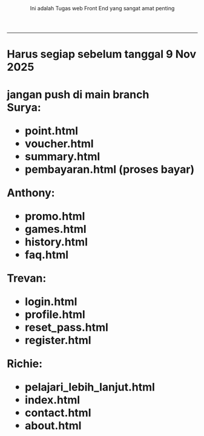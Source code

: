 <header>Ini adalah Tugas web Front End yang sangat amat penting</header>
<hr>
<h1>Harus segiap sebelum tanggal 9 Nov 2025<h1>
jangan push di main branch
<br>
Surya:
<ul>
    <li>point.html</li>
    <li>voucher.html</li>
    <li>summary.html</li>
    <li>pembayaran.html (proses bayar)</li>
</ul>

Anthony:
<ul>
    <li>promo.html</li>
    <li>games.html</li>
    <li>history.html</li>
    <li>faq.html</li>
</ul>

Trevan:
<ul>
    <li>login.html</li>
    <li>profile.html</li>
    <li>reset_pass.html</li>
    <li>register.html</li>
</ul>

Richie:
<ul>
    <li>pelajari_lebih_lanjut.html</li>
    <li>index.html</li>
    <li>contact.html</li>
    <li>about.html</li>
</ul>
